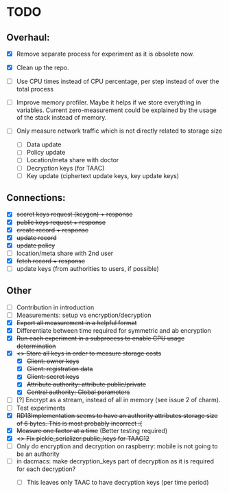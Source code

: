 # TODO

## Overhaul:

- [X] Remove separate process for experiment as it is obsolete now.
- [X] Clean up the repo.
- [ ] Use CPU times instead of CPU percentage, per step instead of over the total process
- [ ] Improve memory profiler. Maybe it helps if we store everything in variables. 
      Current zero-measurement could be explained by the usage of the stack instead of memory.
- [ ] Only measure network traffic which is not directly related to storage size

    - [ ] Data update
    - [ ] Policy update
    - [ ] Location/meta share with doctor
    - [ ] Decryption keys (for TAAC)
    - [ ] Key update (ciphertext update keys, key update keys)

## Connections:
- [X] ~~secret keys request (keygen) + response~~
- [X] ~~public keys request + response~~
- [X] ~~create record + response~~
- [X] ~~update record~~
- [X] ~~update policy~~
- [ ] location/meta share with 2nd user
- [X] ~~fetch record + response~~
- [ ] update keys (from authorities to users, if possible)

## Other
- [ ] Contribution in introduction
- [ ] Measurements: setup vs encryption/decryption
- [X] ~~Export all measurement in a helpful format~~
- [X] Differentiate between time required for symmetric and ab encryption
- [X] ~~Run each experiment in a subprocess to enable CPU usage determination~~
- [X] ~~<> Store all keys in order to measure storage costs~~
    - [X] ~~Client: owner keys~~
    - [X] ~~Client: registration data~~
    - [X] ~~Client: secret keys~~
    - [X] ~~Attribute authority: attribute public/private~~
    - [X] ~~Central authority: Global parameters~~
- [ ] [?] Encrypt as a stream, instead of all in memory (see issue 2 of charm).
- [ ] Test experiments
- [X] ~~RD13Implementation seems to have an authority attributes storage size of 6 bytes. This is most probably incorrect :(~~
- [X] ~~Measure one factor at a time~~ (Better testing required)
- [X] ~~<> Fix pickle_serializer.public_keys for TAAC12~~
- [ ] Only do encryption and decryption on raspberry: mobile is not going to be an authority
- [ ] in dacmacs: make decryption_keys part of decryption as it is required for each decryption?
    - [ ] This leaves only TAAC to have decryption keys (per time period)
 